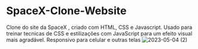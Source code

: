 
# SpaceX-Clone-Website
Clone do site da SpaceX , criado com HTML, CSS e Javascript. Usado para treinar tecnicas de CSS 
e estilizações com JavaScript para um efeito visual mais agradável. Responsivo para celular e outras telas
![2023-05-04 (2)](https://user-images.githubusercontent.com/112955398/236237584-1ea9bc7f-a7aa-46c4-b2a3-b87151ce9a53.png)
